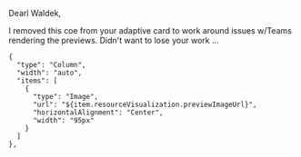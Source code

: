 Dearl Waldek,

I removed this coe from your adaptive card to work around issues w/Teams rendering the previews. Didn't want to lose your work ...

    {
      "type": "Column",
      "width": "auto",
      "items": [
        {
          "type": "Image",
          "url": "${item.resourceVisualization.previewImageUrl}",
          "horizontalAlignment": "Center",
          "width": "95px"
        }
      ]
    },
